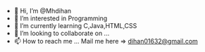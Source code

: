 - 👋 Hi, I’m @Mhdihan
- 👀 I’m interested in Programming
- 🌱 I’m currently learning C,Java,HTML,CSS
- 💞️ I’m looking to collaborate on ...
- 📫 How to reach me ... Mail me here => dihan01632@gmail.com

<!---
Mhdihan/Mhdihan is a ✨ special ✨ repository because its `README.md` (this file) appears on your GitHub profile.
You can click the Preview link to take a look at your changes.
--->
